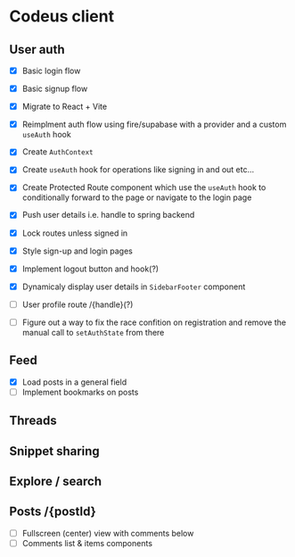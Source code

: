# Codeus client

## User auth

- [x] Basic login flow
- [x] Basic signup flow
- [x] Migrate to React + Vite
- [x] Reimplment auth flow using fire/supabase with a provider and a custom `useAuth` hook

- [x] Create `AuthContext`
- [x] Create `useAuth` hook for operations like signing in and out etc...
- [x] Create Protected Route component which use the `useAuth` hook to conditionally forward to the page or navigate to the login page

- [x] Push user details i.e. handle to spring backend
- [x] Lock routes unless signed in
- [x] Style sign-up and login pages
- [x] Implement logout button and hook(?)
- [x] Dynamicaly display user details in `SidebarFooter` component
- [ ] User profile route /{handle}(?)
- [ ] Figure out a way to fix the race confition on registration and remove the manual call to `setAuthState` from there

## Feed

- [x] Load posts in a general field
- [ ] Implement bookmarks on posts

## Threads

## Snippet sharing

## Explore / search

## Posts /{postId}

- [ ] Fullscreen (center) view with comments below
- [ ] Comments list & items components
